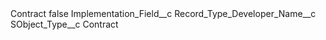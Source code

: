 <?xml version="1.0" encoding="UTF-8"?>
<CustomMetadata xmlns="http://soap.sforce.com/2006/04/metadata" xmlns:xsi="http://www.w3.org/2001/XMLSchema-instance" xmlns:xsd="http://www.w3.org/2001/XMLSchema">
    <label>Contract</label>
    <protected>false</protected>
    <values>
        <field>Implementation_Field__c</field>
        <value xsi:type="xsd:string">Record_Type_Developer_Name__c</value>
    </values>
    <values>
        <field>SObject_Type__c</field>
        <value xsi:type="xsd:string">Contract</value>
    </values>
</CustomMetadata>